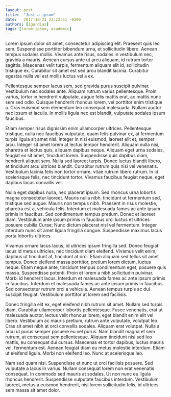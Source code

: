 ```yaml
---
layout: post
title:  "Just a ipsum"
date:   2017-10-21 22:23:51 -0200
authors: [igordias]
tags: [lorem-ipsum, academic]
---
```


Lorem ipsum dolor sit amet, consectetur adipiscing elit. Praesent quis leo sem. Suspendisse porttitor bibendum urna, et sollicitudin libero. Aenean tempus sodales mollis. Vivamus ante risus, sodales in vestibulum nec, gravida a mauris. Aenean cursus ante ut arcu aliquam, id rutrum tortor sagittis. Maecenas velit turpis, fermentum aliquam elit id, sollicitudin tristique ex. Curabitur sit amet est sed arcu blandit lacinia. Curabitur egestas nulla vel est mollis luctus vel a ex.

Pellentesque semper lacus sem, sed gravida purus suscipit pulvinar. Vestibulum nec sodales ante. Aliquam rutrum varius pellentesque. Proin varius, tortor in hendrerit vulputate, augue felis mattis erat, ac mattis nunc sem sed odio. Quisque hendrerit rhoncus lorem, vel porttitor enim tristique a. Cras euismod sem elementum leo consequat malesuada. Nullam auctor nec ipsum et iaculis. In mollis ligula nec est blandit, vulputate sodales ipsum faucibus.

Etiam semper risus dignissim enim ullamcorper ultrices. Pellentesque tristique, nulla nec faucibus vulputate, quam felis pulvinar ex, at fermentum turpis ligula sit amet nisl. Integer in nisi euismod, laoreet elit et, semper arcu. Integer sit amet lorem at lectus tempor hendrerit. Aliquam nulla nisi, pharetra et lectus quis, aliquam dapibus neque. Aliquam eget urna sodales, feugiat ex sit amet, tincidunt lorem. Suspendisse quis dapibus diam, hendrerit aliquet sem. Nulla sed laoreet turpis. Donec luctus blandit libero, et tincidunt arcu ultrices blandit. Curabitur rutrum quis nisi vel venenatis. Vestibulum lacinia felis non tortor ornare, vitae rutrum libero rutrum. In id scelerisque felis, nec tincidunt tortor. Vivamus faucibus feugiat neque, eget dapibus lacus convallis vel.

Nulla eget dapibus nulla, nec placerat ipsum. Sed rhoncus urna lobortis magna consectetur laoreet. Mauris nulla nibh, tincidunt ut fermentum sed, tristique sed augue. Mauris non tempus nibh. Praesent in risus molestie, pharetra est a, vehicula felis. Interdum et malesuada fames ac ante ipsum primis in faucibus. Sed condimentum tempus pretium. Donec et laoreet diam. Vestibulum ante ipsum primis in faucibus orci luctus et ultrices posuere cubilia Curae; Nunc dictum placerat nisl vel fermentum. Integer interdum nunc sit amet ligula fringilla congue. Suspendisse maximus lacus porta lobortis ultrices.

Vivamus ornare lacus lacus, id ultrices ipsum fringilla sed. Donec feugiat lacus id metus ultricies, nec tincidunt diam eleifend. Vivamus velit enim, dapibus ut tincidunt at, tincidunt at orci. Etiam aliquam sed tellus sit amet tempus. Donec eleifend massa porttitor, pretium lorem dictum, luctus neque. Etiam neque ante, tincidunt tempus condimentum eget, posuere quis massa. Suspendisse potenti. Proin et lorem a nibh sollicitudin pulvinar. Morbi id hendrerit lacus. Interdum et malesuada fames ac ante ipsum primis in faucibus. Interdum et malesuada fames ac ante ipsum primis in faucibus. Sed consectetur rutrum orci a vehicula. Aenean tempus turpis ac dui suscipit feugiat. Vestibulum porttitor at lorem sed facilisis.

Donec fringilla elit ex, eget eleifend nibh rutrum sit amet. Nullam sed turpis diam. Curabitur ullamcorper lobortis pellentesque. Fusce venenatis, erat ut malesuada auctor, lectus velit rhoncus lorem, eget blandit enim elit vel libero. Vestibulum ac mauris pretium, rutrum ante vulputate, volutpat leo. Cras sit amet nibh at orci convallis sodales. Aliquam erat volutpat. Nulla a arcu ut purus semper posuere eu vel purus. Nam blandit magna et sem rutrum, at consequat sem pellentesque. Aliquam tincidunt nisi sed leo mattis, eu consequat dui cursus. Maecenas et tortor dapibus, luctus mauris vel, fermentum est. Aenean feugiat diam eu metus molestie interdum. Etiam ut eleifend ligula. Morbi non eleifend leo. Nunc at scelerisque leo.

Nam sed quam nisi. Suspendisse et nunc ut orci facilisis posuere. Sed vulputate a lacus in varius. Nullam consequat lorem non erat venenatis consequat. In commodo sed mauris at sodales. Ut non nunc eu ligula rhoncus hendrerit. Suspendisse vulputate faucibus interdum. Vestibulum laoreet, metus a euismod hendrerit, nisi lorem sollicitudin felis, id ultrices sem massa sit amet dolor.
